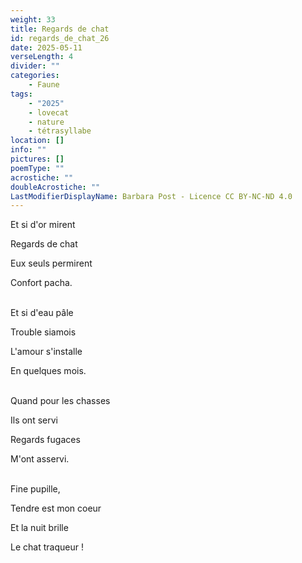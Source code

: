 ```yaml
---
weight: 33
title: Regards de chat
id: regards_de_chat_26
date: 2025-05-11
verseLength: 4
divider: ""
categories:
    - Faune
tags:
    - "2025"
    - lovecat
    - nature
    - tétrasyllabe
location: []
info: ""
pictures: []
poemType: ""
acrostiche: ""
doubleAcrostiche: ""
LastModifierDisplayName: Barbara Post - Licence CC BY-NC-ND 4.0
---
```

Et si d'or mirent

Regards de chat

Eux seuls permirent

Confort pacha.

 \
Et si d'eau pâle

Trouble siamois

L'amour s'installe

En quelques mois.

 \
Quand pour les chasses

Ils ont servi

Regards fugaces

M'ont asservi.

 \
Fine pupille,

Tendre est mon coeur

Et la nuit brille

Le chat traqueur !

